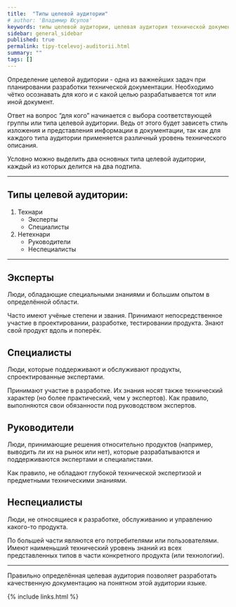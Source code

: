 ```yaml
---
title:  "Типы целевой аудитории"
# author: 'Владимир Юсупов'
keywords: типы целевой аудитории, целевая аудитория технической документации, определение целевой аудитории, техписатель, технический писатель москва, заметки техписателя
sidebar: general_sidebar
published: true
permalink: tipy-tcelevoj-auditorii.html
summary: ""
tags: []
---
```


Определение целевой аудитории - одна из важнейших задач при планировании разработки технической документации. Необходимо чётко осознавать для кого и с какой целью разрабатывается тот или иной документ. 

Ответ на вопрос “для кого” начинается с выбора соответствующей группы или типа целевой аудитории. Ведь от этого будет зависеть стиль изложения и представления информации в документации, так как для каждого типа аудитории применяется различный уровень технического описания. 

Условно можно выделить два основных типа целевой аудитории, каждый из которых делится на два подтипа.

***

## Типы целевой аудитории:

1. Технари
    - Эксперты
    - Специалисты
2. Нетехнари
    - Руководители
    - Неспециалисты

***

## Эксперты

Люди, обладающие специальными знаниями и большим опытом в определённой области. 

Часто имеют учёные степени и звания. Принимают непосредственное участие в проектировании, разработке, тестировании продукта. Знают свой продукт вдоль и поперёк. 

## Специалисты

Люди, которые поддерживают и обслуживают продукты, спроектированные экспертами. 

Принимают участие в разработке. Их знания носят также технический характер (но более практический, чем у экспертов). Как правило, выполняются свои обязанности под руководством экспертов.

## Руководители

Люди, принимающие решения относительно продуктов (например, выводить ли их на рынок или нет), которые разрабатываются и поддерживаются экспертами и специалистами. 

Как правило, не обладают глубокой технической экспертизой и предметными техническими знаниями.

## Неспециалисты

Люди, не относящиеся к разработке, обслуживанию и управлению какого-то продукта. 

По большей части являются его потребителями или пользователями. Имеют наименьший технический уровень знаний из всех представленных типов в части конкретного продукта (или технологии). 

***

Правильно определённая целевая аудитория позволяет разработать качественную документацию на понятном этой аудитории языке.

{% include links.html %}
